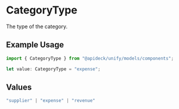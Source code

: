 # CategoryType

The type of the category.

## Example Usage

```typescript
import { CategoryType } from "@apideck/unify/models/components";

let value: CategoryType = "expense";
```

## Values

```typescript
"supplier" | "expense" | "revenue"
```